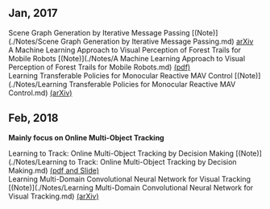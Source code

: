 ## Jan, 2017
Scene Graph Generation by Iterative Message Passing [(Note)](./Notes/Scene Graph Generation by Iterative Message Passing.md)  [arXiv](https://arxiv.org/abs/1701.02426)    
A Machine Learning Approach to Visual Perception of Forest Trails for Mobile Robots    [(Note)](./Notes/A Machine Learning Approach to Visual Perception of Forest Trails for Mobile Robots.md)   [(pdf)](http://rpg.ifi.uzh.ch/docs/RAL16_Giusti.pdf)    
Learning Transferable Policies for Monocular Reactive MAV Control  [(Note)](./Notes/Learning Transferable Policies for Monocular Reactive MAV Control.md)   [(arXiv)](https://arxiv.org/abs/1608.00627)


## Feb, 2018
**Mainly focus on Online Multi-Object Tracking**   

Learning to Track: Online Multi-Object Tracking by Decision Making  [(Note)](./Notes/Learning to Track: Online Multi-Object Tracking by Decision Making.md) [(pdf and Slide)](https://yuxng.github.io/)      
Learning Multi-Domain Convolutional Neural Network for Visual Tracking  [(Note)](./Notes/Learning Multi-Domain Convolutional Neural Network for Visual Tracking.md)   [(arXiv)]()    


